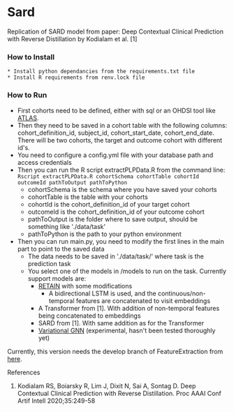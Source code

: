 # Sard

Replication of SARD model from paper: Deep Contextual Clinical Prediction with Reverse Distillation by Kodialam et
al. [1]

### How to Install

    * Install python dependancies from the requirements.txt file
    * Install R requirements from renv.lock file

### How to Run

* First cohorts need to be defined, either with sql or an OHDSI tool like [ATLAS](http://github.com/OHDSI/Atlas).
* Then they need to be saved in a cohort table with the following columns:
  cohort_definition_id, subject_id, cohort_start_date, cohort_end_date. There will be two cohorts, the target and
  outcome cohort with different id's.
* You need to configure a config.yml file with your database path and access credentials
* Then you can run the R script extractPLPData.R from the command line:  
  `Rscript extractPLPData.R cohortSchema cohortTable cohortId outcomeId pathToOutput pathToPython`
    * cohortSchema is the schema where you have saved your cohorts
    * cohortTable is the table with your cohorts
    * cohortId is the cohort_definition_id of your target cohort
    * outcomeId is the cohort_definition_id of your outcome cohort
    * pathToOutput is the folder where to save output, should be something like './data/task'
    * pathToPython is the path to your python environment
* Then you can run main.py, you need to modify the first lines in the main part to point to the saved data
    * The data needs to be saved in './data/task/' where task is the prediction task
    * You select one of the models in /models to run on the task. Currently support models are:
        - [RETAIN](http://arxiv.org/abs/1608.05745) with some modifications
            - A bidirectional LSTM is used, and the continuous/non-temporal features are concatenated to visit
              embeddings
        - A Transformer from [1]. With addition of non-temporal features being concatenated to embeddings
        - SARD from [1]. With same addition as for the Transformer
        - [Variational GNN](http://arxiv.org/abs/1912.03761) (experimental, hasn't been tested thoroughly yet)

Currently, this version needs the develop branch of FeatureExtraction
from [here](http://github.com/OHDSI/FeatureExtraction/tree/develop).

References

1. Kodialam RS, Boiarsky R, Lim J, Dixit N, Sai A, Sontag D. Deep Contextual Clinical Prediction with Reverse
   Distillation. Proc AAAI Conf Artif Intell 2020;35:249-58 

